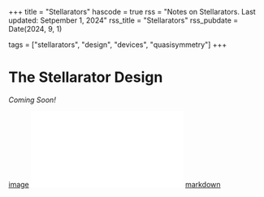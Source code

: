 +++
title = "Stellarators"
hascode = true
rss = "Notes on Stellarators. Last updated: Setpember 1, 2024"
rss_title = "Stellarators"
rss_pubdate = Date(2024, 9, 1)

tags = ["stellarators", "design", "devices", "quasisymmetry"]
+++

# The Stellarator Design

*Coming Soon!*

[image](./tearing.md)
![image](./tearing.md)
[markdown](/notes/tearing.md)